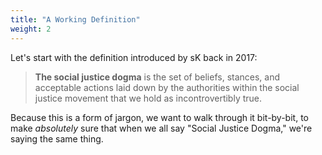 ```yaml
---
title: "A Working Definition"
weight: 2
---
```


Let's start with the definition introduced by sK back in 2017:

> **The social justice dogma** is the set of beliefs, stances, and acceptable actions laid down by the authorities within the social justice movement that we hold as incontrovertibly true.

Because this is a form of jargon, we want to walk through it bit-by-bit, to make _absolutely_ sure that when we all say "Social Justice Dogma," we're saying the same thing.
